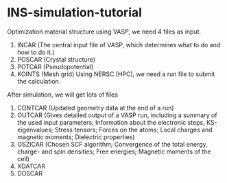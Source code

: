 # INS-simulation-tutorial

Optimization material structure using VASP, we need 4 files as input. 
1. INCAR (The central input file of VASP, which determines what to do and how to do it.)
2. POSCAR (Crystal structure)
3. POTCAR (Pseudopotential)
4. KOINTS (Mesh grid)
Using NERSC (HPC), we need a run file to submit the calculation.

After simulation, we will get lots of files
1. CONTCAR (Updated geometry data at the end of a run)
2. OUTCAR (Gives detailed output of a VASP run, including a summary of the used input parameters; Information about the electronic steps, KS-eigenvalues; Stress tensors; Forces on the atoms; Local charges and magnetic moments; Dielectric properties)
3. OSZICAR (Chosen SCF algorithm; Convergence of the total energy, charge- and spin densities; Free energies; Magnetic moments of the cell)
4. XDATCAR
5. DOSCAR
